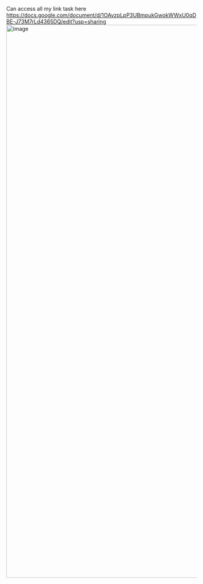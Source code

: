 Can access all my link task here
https://docs.google.com/document/d/1OAvzpLpP3UBmpukGwokWWxU0qDBE-J73M7rLd4365DQ/edit?usp=sharing
<img width="1462" alt="image" src="https://github.com/user-attachments/assets/a8ae33ee-05f6-40c6-b326-1deb78a0433f">
